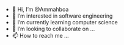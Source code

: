 - 👋 Hi, I’m @Ammahboa
- 👀 I’m interested in software engineering
- 🌱 I’m currently learning computer science
- 💞️ I’m looking to collaborate on ...
- 📫 How to reach me ...

<!---
Ammahboa/Ammahboa is a ✨ special ✨ repository because its `README.md` (this file) appears on your GitHub profile.
You can click the Preview link to take a look at your changes.
--->
